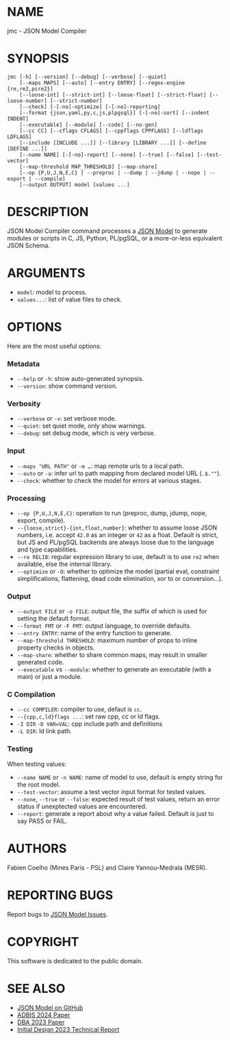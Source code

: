 # NAME

jmc - JSON Model Compiler

# SYNOPSIS

```
jmc [-h] [--version] [--debug] [--verbose] [--quiet]
    [--maps MAPS] [--auto] [--entry ENTRY] [--regex-engine {re,re2,pcre2}]
    [--loose-int] [--strict-int] [--loose-float] [--strict-float] [--loose-number] [--strict-number]
    [--check] [-[-no]-optimize] [-[-no]-reporting]
    [--format {json,yaml,py,c,js,plpgsql}] [-[-no]-sort] [--indent INDENT]
    [--executable] [--module] [--code] [--no-gen]
    [--cc CC] [--cflags CFLAGS] [--cppflags CPPFLAGS] [--ldflags LDFLAGS]
    [--include [INCLUDE ...]] [--library [LIBRARY ...]] [--define [DEFINE ...]]
    [--name NAME] [-[-no]-report] [--none] [--true] [--false] [--test-vector]
    [--map-threshold MAP_THRESHOLD] [--map-share]
    [--op {P,U,J,N,E,C} | --preproc | --dump | --jdump | --nope | --export | --compile]
    [--output OUTPUT] model [values ...]
```

# DESCRIPTION

JSON Model Compiler command processes a [JSON Model](https://json-model.org/) to
generate modules or scripts in C, JS, Python, PL/pgSQL, or a more-or-less equivalent JSON Schema.

# ARGUMENTS

- `model`: model to process.
- `values...`: list of value files to check.

# OPTIONS

Here are the most useful options:

### Metadata

- `--help` or `-h`: show auto-generated synopsis.
- `--version`: show command version.

### Verbosity

- `--verbose` or `-v`: set verbose mode.
- `--quiet`: set quiet mode, only show warnings.
- `--debug`: set debug mode, which is very verbose.

### Input

- `--maps "URL PATH"` or `-m …`: map remote urls to a local path.
- `--auto` or `-a`: infer url to path mapping from declared model URL (`.$.""`).
- `--check`: whether to check the model for errors at various stages.

### Processing

- `--op {P,U,J,N,E,C}`: operation to run (preproc, dump, jdump, nope, export, compile).
- `--{loose,strict}-{int,float,number}`: whether to assume loose JSON numbers,
  i.e. accept `42.0` as an integer or `42` as a float. Default is strict, but
  JS and PL/pgSQL backends are always loose due to the language and type capabilities.
- `--re RELIB`: regular expression library to use, default is to use `re2` when available,
  else the internal library.
- `--optimize` or `-O`: whether to optimize the model
  (partial eval, constraint simplifications, flattening, dead code elimination,
  xor to or conversion…).

### Output

- `--output FILE` or `-o FILE`: output file, the suffix of which is used
  for setting the default format.
- `--format FMT` or `-F FMT`: output language, to override defaults.
- `--entry ENTRY`: name of the entry function to generate.
- `--map-threshold THRESHOLD`: maximum number of props to inline property checks in objects.
- `--map-share`: whether to share common maps, may result in smaller generated code.
- `--executable` vs `--module`: whether to generate an executable (with a main) or just a module.

### C Compilation

- `--cc COMPILER`: compiler to use, defaut is `cc`.
- `--{cpp,c,ld}flags ...`: set raw cpp, cc or ld flags.
- `-I DIR` `-D VAR=VAL`: cpp include path and definitions
- `-L DIR`: ld link path.

### Testing

When testing values:

- `--name NAME` or `-n NAME`: name of model to use, default is empty string for the root model.
- `--test-vector`: assume a test vector input format for tested values.
- `--none`, `--true` or `--false`: expected result of test values,
  return an error status if unexptected values are encountered.
- `--report`: generate a report about why a value failed. Default is just to say PASS or FAIL.

# AUTHORS

Fabien Coelho (Mines Paris - PSL) and Claire Yannou-Medrala (MESR).

# REPORTING BUGS

Report bugs to [JSON Model Issues](https://github.com/clairey-zx81/json-model/issues).

# COPYRIGHT

This software is dedicated to the public domain.

# SEE ALSO

- [JSON Model on GitHub](https://github.com/clairey-zx81/json-model)
- [ADBIS 2024 Paper](https://www.cri.minesparis.psl.eu/classement/doc/A-817.pdf)
- [DBA 2023 Paper](https://www.cri.minesparis.psl.eu/classement/doc/A-794.pdf)
- [Initial Design 2023 Technical Report](https://www.cri.minesparis.psl.eu/classement/doc/A-795.pdf)
